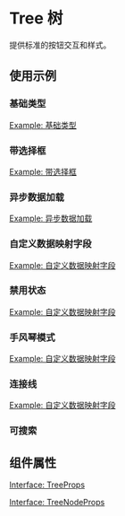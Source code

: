 # Tree 树

提供标准的按钮交互和样式。

## 使用示例

### 基础类型

[Example: 基础类型](./_example/TreeBasic.jsx)

### 带选择框

[Example: 带选择框](./_example/TreeShowCheckbox.jsx)

### 异步数据加载

[Example: 异步数据加载](./_example/TreeAsyncLoad.jsx)

### 自定义数据映射字段

[Example: 自定义数据映射字段](./_example/TreeCustomMappingKeys.jsx)

### 禁用状态

[Example: 自定义数据映射字段](./_example/TreeDisabled.jsx)

### 手风琴模式

[Example: 自定义数据映射字段](./_example/TreeExpandMutex.jsx)

### 连接线

[Example: 自定义数据映射字段](./_example/TreeShowLine.jsx)

### 可搜索

<!-- [Example: 自定义数据映射字段](./_example/TreeSearch.jsx) -->

## 组件属性

[Interface: TreeProps](./interface/TreeProps.ts)

[Interface: TreeNodeProps](./interface/TreeNodeProps.ts)
